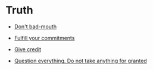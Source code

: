 # Truth


 - [Don't bad-mouth](../Don't%20bad-mouth/index.md)
    
 - [Fulfill your commitments](../Fulfill%20your%20commitments/index.md)
    
 - [Give credit](../Give%20credit/index.md)
    
 - [Question everything. Do not take anything for granted](../Question%20everything.%20Do%20not%20take%20anything%20for%20granted/index.md)
    
